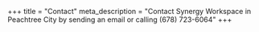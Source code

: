 +++
title = "Contact"
meta_description = "Contact Synergy Workspace in Peachtree City by sending an email or calling (678) 723-6064"
+++